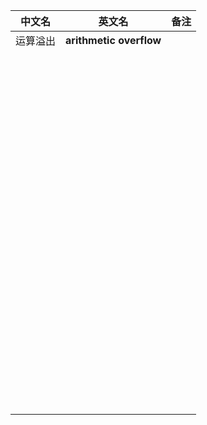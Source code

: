 | 中文名   | 英文名                  | 备注 |
| -------- | ----------------------- | ---- |
| 运算溢出 | **arithmetic overflow** |      |
|          |                         |      |
|          |                         |      |
|          |                         |      |
|          |                         |      |
|          |                         |      |
|          |                         |      |
|          |                         |      |
|          |                         |      |
|          |                         |      |
|          |                         |      |
|          |                         |      |
|          |                         |      |
|          |                         |      |
|          |                         |      |
|          |                         |      |
|          |                         |      |
|          |                         |      |
|          |                         |      |
|          |                         |      |
|          |                         |      |
|          |                         |      |
|          |                         |      |
|          |                         |      |
|          |                         |      |
|          |                         |      |
|          |                         |      |
|          |                         |      |
|          |                         |      |
|          |                         |      |
|          |                         |      |
|          |                         |      |
|          |                         |      |
|          |                         |      |
|          |                         |      |
|          |                         |      |
|          |                         |      |
|          |                         |      |
|          |                         |      |
|          |                         |      |
|          |                         |      |
|          |                         |      |
|          |                         |      |
|          |                         |      |
|          |                         |      |
|          |                         |      |
|          |                         |      |
|          |                         |      |
|          |                         |      |
|          |                         |      |
|          |                         |      |
|          |                         |      |
|          |                         |      |
|          |                         |      |
|          |                         |      |
|          |                         |      |
|          |                         |      |
|          |                         |      |
|          |                         |      |
|          |                         |      |
|          |                         |      |
|          |                         |      |
|          |                         |      |
|          |                         |      |
|          |                         |      |
|          |                         |      |
|          |                         |      |
|          |                         |      |
|          |                         |      |
|          |                         |      |
|          |                         |      |
|          |                         |      |
|          |                         |      |
|          |                         |      |
|          |                         |      |
|          |                         |      |
|          |                         |      |
|          |                         |      |
|          |                         |      |
|          |                         |      |
|          |                         |      |
|          |                         |      |
|          |                         |      |
|          |                         |      |
|          |                         |      |
|          |                         |      |
|          |                         |      |
|          |                         |      |
|          |                         |      |
|          |                         |      |
|          |                         |      |
|          |                         |      |
|          |                         |      |
|          |                         |      |
|          |                         |      |
|          |                         |      |
|          |                         |      |
|          |                         |      |

